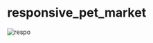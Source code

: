 # responsive_pet_market

![respo](https://github.com/user-attachments/assets/1f5b33e7-d049-49bb-8b43-f3ae1190605a)
